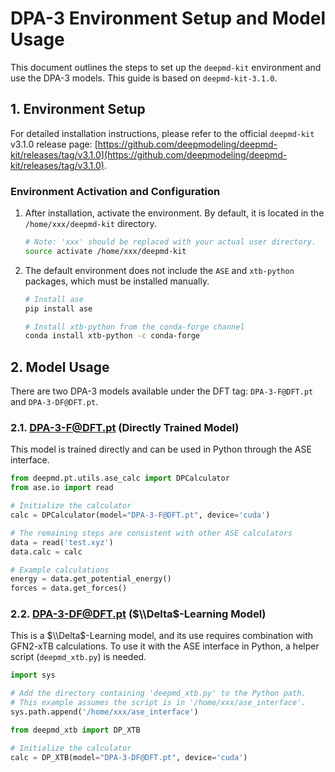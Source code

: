 # DPA-3 Environment Setup and Model Usage

This document outlines the steps to set up the `deepmd-kit` environment and use the DPA-3 models. This guide is based on `deepmd-kit-3.1.0`.

## 1\. Environment Setup

For detailed installation instructions, please refer to the official `deepmd-kit` v3.1.0 release page: [https://github.com/deepmodeling/deepmd-kit/releases/tag/v3.1.0](https://github.com/deepmodeling/deepmd-kit/releases/tag/v3.1.0).

### Environment Activation and Configuration

1.  After installation, activate the environment. By default, it is located in the `/home/xxx/deepmd-kit` directory.

    ```bash
    # Note: 'xxx' should be replaced with your actual user directory.
    source activate /home/xxx/deepmd-kit
    ```

2.  The default environment does not include the `ASE` and `xtb-python` packages, which must be installed manually.

    ```bash
    # Install ase
    pip install ase

    # Install xtb-python from the conda-forge channel
    conda install xtb-python -c conda-forge
    ```

## 2\. Model Usage

There are two DPA-3 models available under the DFT tag: `DPA-3-F@DFT.pt` and `DPA-3-DF@DFT.pt`.

### 2.1. DPA-3-F@DFT.pt (Directly Trained Model)

This model is trained directly and can be used in Python through the ASE interface.

```python
from deepmd.pt.utils.ase_calc import DPCalculator
from ase.io import read

# Initialize the calculator
calc = DPCalculator(model="DPA-3-F@DFT.pt", device='cuda')

# The remaining steps are consistent with other ASE calculators
data = read('test.xyz')
data.calc = calc

# Example calculations
energy = data.get_potential_energy()
forces = data.get_forces()
```

### 2.2. DPA-3-DF@DFT.pt ($\\Delta$-Learning Model)

This is a $\\Delta$-Learning model, and its use requires combination with GFN2-xTB calculations. To use it with the ASE interface in Python, a helper script (`deepmd_xtb.py`) is needed.

```python
import sys

# Add the directory containing 'deepmd_xtb.py' to the Python path.
# This example assumes the script is in '/home/xxx/ase_interface'.
sys.path.append('/home/xxx/ase_interface')

from deepmd_xtb import DP_XTB

# Initialize the calculator
calc = DP_XTB(model="DPA-3-DF@DFT.pt", device='cuda')
```
